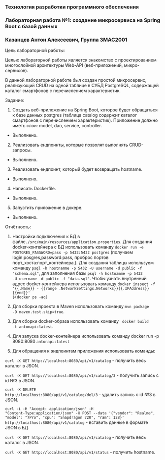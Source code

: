 ### Технология разработки программного обеспечения

### Лабораторная работа №1: создание микросервиса на Spring Boot с базой данных

### Казанцев Антон Алексеевич, Группа ЗМАС2001

Цель лабораторной работы: 

Целью лабораторной работы является знакомство с проектированием многослойной архитектуры Web-API (веб-приложений, микро-сервисов). 

В данной лабораторной работе был создан простой микросервис, реализующий CRUD на одной таблице в СУБД PostgreSQL, содержащей каталог смартфонов с перечислением характеристик.

Задание:

1. Создать веб-приложение на Spring Boot, которое будет обращаться к базе данных postgres (таблица catalog содержит каталог смартфонов с перечислением характеристик). Приложение должно иметь слои: model, dao, service, controller.
- Выполнено.
2. Реализовать ендпоинты, которые позволят выполнять CRUD-запросы.
- Выполнено.
3. Реализовать ендпоинт, который будет возвращать hostname.
- Выполнено.
4. Написать Dockerfile.
- Выполнено.
5. Запустить приложение в докере.
- Выполнено.

Отчётность:

1. Настройки подключения к БД в файле<code>./src/main/resources/application.properties</code>. Для создания docker-контейнера с БД использовать команду <code>docker run -e POSTGRES_PASSWORD=pass -p 5432:5432 postgres</code> (получаем login:posgres,password:pass, проброс портов порт_хоста:порт_контейнера,). Для создания таблицы используем команду <code>psql -h hostnamme -p 5432 -U username -d public -f "schema.sql"</code>, для заполнения базы <code>psql -h hostnamme -p 5432 -U username -d public -f "data.sql"</code>. Чтобы узнать внутренний адрес docker-контейнера использовать команду <code>docker inspect -f '{{.Name}} - {{range .NetworkSettings.Networks}}{{.IPAddress}}{{end}}' $(docker ps -aq)</code>

2. Для сборки проекта в Maven использовать команду <code>mvn package -D maven.test.skip=true</code>.

3. Для сборки docker-образа использовать команду <code> docker build -t antonapi:latest</code>.

4. Для запуска docker-контейнера использовать команду docker run -p 8080:8080 <code>antonapi:latest</code> 

5. Для обращения к эндпоинтам приложения использовать команды: 

<code>curl -X GET http://localhost:8080/api/v1/catalog</code> - получить весь каталог в JSON.

<code>curl -X GET http://localhost:8080/api/v1/catalog/3</code> - получить запись с id №3 в JSON.

<code>curl -X DELETE http://localhost:8080/api/v1/catalog/del/3</code> - удалить запись с id №3 в JSON.

<code>curl -i -H "Accept: application/json" -H "Content-Type:application/json" -X POST --data '{"vendor": "Realme", "model": "7Pro", "cpu": "Snapdragon 720", "ram": 128}' http://localhost:8080/api/v1/catalog</code> - вставить данные в формате JSON в БД.

<code>curl -X GET http://localhost:8080/api/v1/catalog</code> - получить весь каталог в JSON.

<code>curl -X GET http://localhost:8080/api/v1/status</code> - получить hostname.

